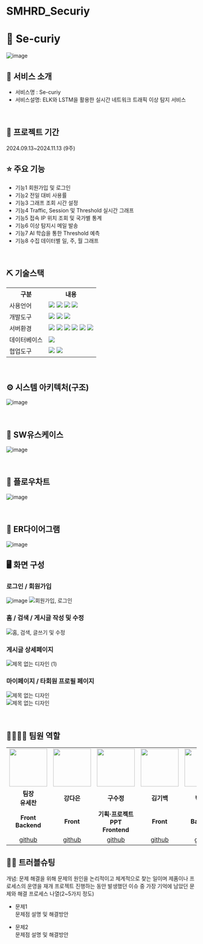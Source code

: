 # SMHRD_Securiy
# 💙 Se-curiy
![image](https://github.com/user-attachments/assets/05b5979a-e8d8-4e28-b450-4b4ee0ee0b32)


## 👀 서비스 소개
* 서비스명 : Se-curiy
* 서비스설명: ELK와 LSTM을 활용한 실시간 네트워크 트래픽 이상 탐지 서비스
<br>

## 📅 프로젝트 기간
2024.09.13~2024.11.13 (9주)
<br>

## ⭐ 주요 기능

* 기능1 회원가입 및 로그인
* 기능2 전일 대비 사용률
* 기능3 그래프 조회 시간 설정
* 기능4 Traffic, Session 및 Threshold 실시간 그래프
* 기능5 접속 IP 위치 조회 및 국가별 통계
* 기능6 이상 탐지시 메일 발송
* 기능7 AI 학습을 통한 Threshold 예측
* 기능8 수집 데이터별 일, 주, 월 그래프

<br>

## ⛏ 기술스택
<table>
    <tr>
        <th>구분</th>
        <th>내용</th>
    </tr>
    <tr>
        <td>사용언어</td>
        <td>
            <img src="https://img.shields.io/badge/Java-007396?style=for-the-badge&logo=java&logoColor=white"/>
            <img src="https://img.shields.io/badge/HTML5-E34F26?style=for-the-badge&logo=HTML5&logoColor=white"/>
            <img src="https://img.shields.io/badge/CSS3-1572B6?style=for-the-badge&logo=CSS3&logoColor=white"/>
            <img src="https://img.shields.io/badge/JavaScript-F7DF1E?style=for-the-badge&logo=JavaScript&logoColor=white"/>
        </td>
    </tr>
    <tr>
        <td>개발도구</td>
        <td>
            <img src="https://img.shields.io/badge/Eclipse-2C2255?style=for-the-badge&logo=Eclipse&logoColor=white"/>
            <img src="https://img.shields.io/badge/Visual_Studio_Code-0078D4?style=for-the-badge&logo=visual%20studio%20code&logoColor=white"/>
            <img src="https://img.shields.io/badge/Figma-F24E1E?style=for-the-badge&logo=figma&logoColor=white"/>
        </td>
    </tr>
    <tr>
        <td>서버환경</td>
        <td>
            <img src="https://img.shields.io/badge/Apache Tomcat-D22128?style=for-the-badge&logo=ApacheTomcat&logoColor=white"/>
            <img src="https://img.shields.io/badge/Spring_Boot-6DB33F?style=for-the-badge&logo=spring-boot&logoColor=white"/>
            <img src="https://img.shields.io/badge/Elasticsearch-005571?style=for-the-badge&logo=elasticsearch&logoColor=white" />
            <img src="https://img.shields.io/badge/Logstash-00A637?style=for-the-badge&logo=elastic&logoColor=white" />
            <img src="https://img.shields.io/badge/Kibana-E8478B?style=for-the-badge&logo=kibana&logoColor=white" />
            <img src="https://img.shields.io/badge/NAVER_Cloud-03C75A?style=for-the-badge&logo=naver&logoColor=white" />
        </td>
        </td>
    </tr>
    <tr>
        <td>데이터베이스</td>
        <td>
            <img src="https://img.shields.io/badge/MySQL-4479A1?style=for-the-badge&logo=MySQL&logoColor=white"/> 
        </td>
    </tr>
    <tr>
        <td>협업도구</td>
        <td>
            <img src="https://img.shields.io/badge/Git-F05032?style=for-the-badge&logo=Git&logoColor=white"/>
            <img src="https://img.shields.io/badge/GitHub-181717?style=for-the-badge&logo=GitHub&logoColor=white"/>
        </td>
    </tr>
</table>


<br>

## ⚙ 시스템 아키텍처(구조)
![image](https://github.com/user-attachments/assets/9151e822-affc-4b9c-87dd-8179da8e6571)

<br>

## 📌 SW유스케이스
![image](https://github.com/user-attachments/assets/9b9672cd-de12-4005-92ef-01a757b6284b)


<br>

## 📌 플로우차트
![image](https://github.com/user-attachments/assets/dcaf08c8-a525-4ae5-9863-76a88e4d323b)

<br>

## 📌 ER다이어그램
![image](https://github.com/user-attachments/assets/bf5d358b-babd-478e-ac68-0f81a10b2866)


## 🖥 화면 구성

### 로그인 / 회원가입
![image](https://github.com/user-attachments/assets/11c5b202-e33b-4aa2-86e9-dc9d1c1ec049)
![회원가입, 로그인](https://github.com/user-attachments/assets/f74bb6a7-2198-4e06-a179-930916be263d)


### 홈 / 검색 / 게시글 작성 및 수정
![홈, 검색, 글쓰기 및 수정](https://github.com/user-attachments/assets/4b7c9ae1-0994-4969-bccb-f8055692c6f0)

### 게시글 상세페이지
![제목 없는 디자인 (1)](https://github.com/user-attachments/assets/a2b523ac-477b-4bb7-9944-e07aa49e9773)


### 마이페이지 / 타회원 프로필 페이지
![제목 없는 디자인](https://github.com/user-attachments/assets/00c486ba-c7dc-4267-ba9b-29f706f0d0b0)
<br>
![제목 없는 디자인](https://github.com/user-attachments/assets/878ad4df-2e96-446d-9a82-d3af1fab0671)

<br>

## 👨‍👩‍👦‍👦 팀원 역할
<table>
  <tr>
    <td align="center"><img src="https://pbs.twimg.com/media/B-n6uPYUUAAZSUx.png" width="100" height="100"/></td>
    <td align="center"><img src="https://avatars.githubusercontent.com/u/175311996?s=400&u=f0e99fe889ba4d419311a51727e2dcd234f5a264&v=4" width="100" height="100"/></td>
    <td align="center"><img src="https://encrypted-tbn0.gstatic.com/images?q=tbn:ANd9GcSH_dq4JXfpYKahRBXkcjkmrcj0_-CPhn-HAA&s" width="100" height="100"/></td>
    <td align="center"><img src="https://pbs.twimg.com/media/B-n6uPYUUAAZSUx.png" width="100" height="100"/></td>
    <td align="center"><img src="https://pbs.twimg.com/media/B-n6uPYUUAAZSUx.png" width="100" height="100"/></td>
    <td align="center"><img src="https://pbs.twimg.com/media/B-n6uPYUUAAZSUx.png" width="100" height="100"/></td>
  </tr>
  <tr>
    <td align="center"><strong>팀장<br>유세찬</strong></td>
    <td align="center"><strong>강다은</strong></td>
    <td align="center"><strong>구수정</strong></td>
    <td align="center"><strong>김기백</strong></td>
    <td align="center"><strong>박경록</strong></td>
    <td align="center"><strong>우병현</strong></td>
  </tr>
  <tr>
    <td align="center"><b>Front<br>Backend</b></td>
    <td align="center"><b>Front</b></td>
    <td align="center"><b>기획·프로젝트PPT<br>Frontend</b></td>
    <td align="center"><b>Front</b></td>
    <td align="center"><b>Backend</b></td>
    <td align="center"><b>Backend<br>Data Base</b></td>
  </tr>
  <tr>
    <td align="center"><a href="https://github.com/자신의username작성해주세요" target='_blank'>github</a></td>
    <td align="center"><a href="https://github.com/daaaaeun" target='_blank'>github</a></td>
    <td align="center"><a href="https://github.com/GuSuJeong" target='_blank'>github</a></td>
    <td align="center"><a href="https://github.com/KIMGIBEAK" target='_blank'>github</a></td>
    <td align="center"><a href="https://github.com/자신의username작성해주세요" target='_blank'>github</a></td>
    <td align="center"><a href="https://github.com/자신의username작성해주세요" target='_blank'>github</a></td>
  </tr>
</table>

## 🤾‍♂️ 트러블슈팅
개념: 문제 해결을 위해 문제의 원인을 논리적이고 체계적으로 찾는 일이며 제품이나 프로세스의 운영을 재개
프로젝트 진행하는 동안 발생했던 이슈 중 가장 기억에 남았던 문제와 해결 프로세스 나열(2~5가지 정도)
  
* 문제1<br>
 문제점 설명 및 해결방안
 
* 문제2<br>
 문제점 설명 및 해결방안
